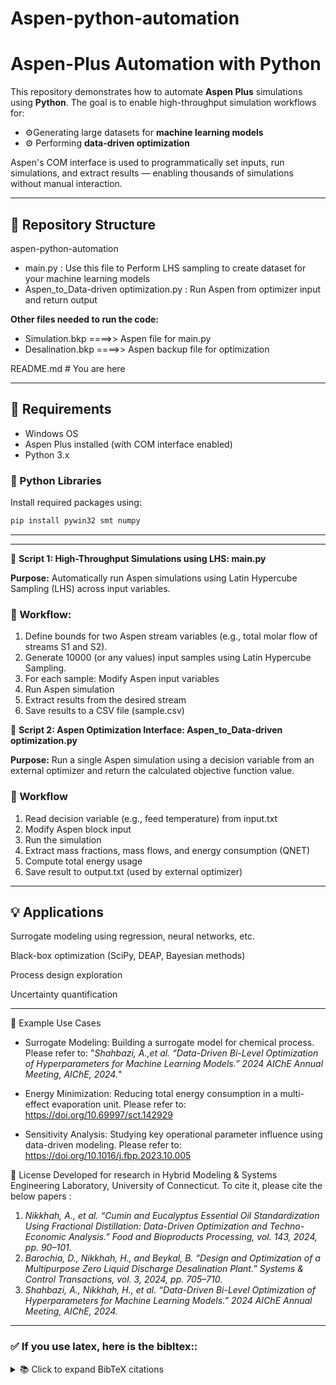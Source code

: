 # Aspen-python-automation
# Aspen-Plus Automation with Python

This repository demonstrates how to automate **Aspen Plus** simulations using **Python**. The goal is to enable high-throughput simulation workflows for:

- ⚙️Generating large datasets for **machine learning models**
- ⚙️ Performing **data-driven optimization**

Aspen's COM interface is used to programmatically set inputs, run simulations, and extract results — enabling thousands of simulations without manual interaction.

---

## 📁 Repository Structure
aspen-python-automation
- main.py : Use this file to Perform LHS sampling to create dataset for your machine learning models
- Aspen_to_Data-driven optimization.py :  Run Aspen from optimizer input and return output
  
**Other files needed to run the code:**

- Simulation.bkp   ====>> Aspen  file for main.py
- Desalination.bkp ====>> Aspen backup file for optimization

README.md # You are here

---

## 🔧 Requirements
- Windows OS
- Aspen Plus installed (with COM interface enabled)
- Python 3.x

### 🐍 Python Libraries

Install required packages using:

```bash
pip install pywin32 smt numpy 
```
---
---
📌 **Script 1: High-Throughput Simulations using LHS: main.py**


**Purpose:** Automatically run Aspen simulations using Latin Hypercube Sampling (LHS) across  input variables.
### 🔄 Workflow:
1. Define bounds for two Aspen stream variables (e.g., total molar flow of streams S1 and S2).
2. Generate 10000 (or any values) input samples using Latin Hypercube Sampling.
3. For each sample: Modify Aspen input variables
4. Run Aspen simulation
5. Extract results from the desired stream 
6. Save results to a CSV file (sample.csv)

   
📌 **Script 2: Aspen Optimization Interface:  Aspen_to_Data-driven optimization.py**

**Purpose:** Run a single Aspen simulation using a decision variable from an external optimizer and return the calculated objective function value.
### 🔄 Workflow
1. Read decision variable (e.g., feed temperature) from input.txt
2. Modify Aspen block input
3. Run the simulation
4. Extract mass fractions, mass flows, and energy consumption (QNET)
5. Compute total energy usage
6. Save result to output.txt (used by external optimizer)

---
## 💡 Applications
Surrogate modeling using regression, neural networks, etc.

Black-box optimization (SciPy, DEAP, Bayesian methods)

Process design exploration

Uncertainty quantification

---

📌 Example Use Cases
- Surrogate Modeling: Building a surrogate model for chemical process. Please refer to: "*Shahbazi, A.,et al. “Data-Driven Bi-Level Optimization of Hyperparameters for Machine Learning Models.” 2024 AIChE Annual Meeting, AIChE, 2024.*"

- Energy Minimization: Reducing total energy consumption in a multi-effect evaporation unit.  Please refer to: https://doi.org/10.69997/sct.142929

- Sensitivity Analysis: Studying key operational parameter influence using data-driven modeling.  Please refer to: https://doi.org/10.1016/j.fbp.2023.10.005

📜 License
Developed for research in Hybrid Modeling & Systems Engineering Laboratory, University of Connecticut. To cite it, please cite the below papers :
1. *Nikkhah, A., et al. “Cumin and Eucalyptus Essential Oil Standardization Using Fractional Distillation: Data-Driven Optimization and Techno-Economic Analysis.” Food and Bioproducts Processing, vol. 143, 2024, pp. 90–101.*
2. *Barochia, D., Nikkhah, H., and Beykal, B. “Design and Optimization of a Multipurpose Zero Liquid Discharge Desalination Plant.” Systems & Control Transactions, vol. 3, 2024, pp. 705–710.*
3. *Shahbazi, A., Nikkhah, H., et al. “Data-Driven Bi-Level Optimization of Hyperparameters for Machine Learning Models.” 2024 AIChE Annual Meeting, AIChE, 2024.*

   
****


### ✅  If you use latex, here is the bibltex::
<details>
<summary>📚 Click to expand BibTeX citations</summary>

```bibtex
@article{nikkhah2024cumin,
  title={Cumin and eucalyptus essential oil standardization using fractional distillation: Data-driven optimization and techno-economic analysis},
  author={Nikkhah, Ali and Nikkhah, Hasan and Shahbazi, Amir and Zarin, Mona Kamelan Zargar and Iz, Duygu Beykal and Ebadi, Mohammad-Taghi and Fakhroleslam, Mohammad and Beykal, Burcu},
  journal={Food and Bioproducts Processing},
  volume={143},
  pages={90--101},
  year={2024},
  publisher={Elsevier}
}

@article{barochia2024design,
  title={Design and Optimization of a Multipurpose Zero Liquid Discharge Desalination Plant},
  author={Barochia, D and Nikkhah, H and Beykal, B},
  journal={Syst. Control. Trans.},
  volume={3},
  pages={705--710},
  year={2024}
}

@inproceedings{shahbazi2024data,
  title={Data-Driven Bi-Level Optimization of Hyperparameters for Machine Learning Models},
  author={Shahbazi, Amir and Nikkhah, Hasan and Aghayev, Zahir and Beykal, Burcu},
  booktitle={2024 AIChE Annual Meeting},
  year={2024},
  organization={AIChE}
}
